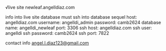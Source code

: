 √live site 
newleaf.angelldiaz.com

info into live site database must ssh into database
sequel host: angelldiaz.com
username: angelldi_admin
password: camb2624
database name: angelldi_newleaf
port: 3306
ssh host: angelldiaz.com
ssh user: angelldi
ssh password: camb2624
ssh port: 7822

contact info
angel.l.diaz123@gmail.com

